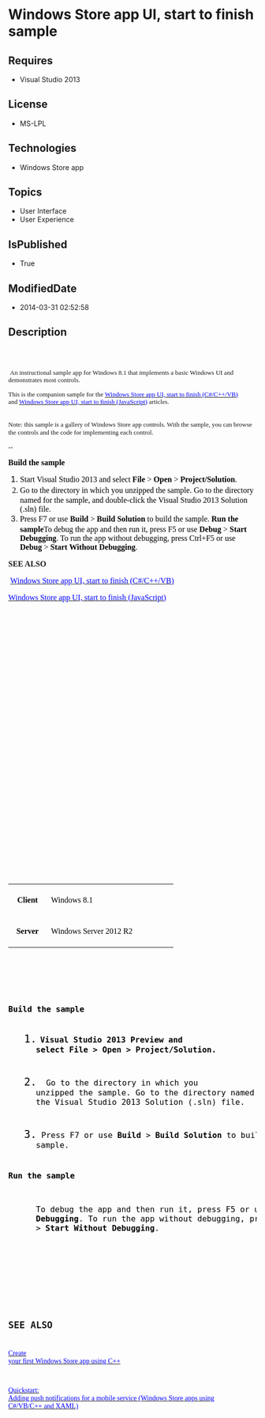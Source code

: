 # Windows Store app UI, start to finish sample
## Requires
* Visual Studio 2013
## License
* MS-LPL
## Technologies
* Windows Store app
## Topics
* User Interface
* User Experience
## IsPublished
* True
## ModifiedDate
* 2014-03-31 02:52:58
## Description

<p><span style="font-family:Times New Roman; font-size:small">&nbsp;</span></p>
<p><span style="line-height:115%; font-size:small"><span style="font-family:Calibri"><span lang="EN"><br>
</span><span style="font-family:Times New Roman">&nbsp;</span><span style="line-height:115%">An instructional sample app for Windows 8.1 that implements a basic Windows UI and demonstrates most controls.
</span></span></span></p>
<p><span style="line-height:115%; font-size:small"><span style="font-family:Calibri"><span style="line-height:115%">This is the companion sample for the&nbsp;<a href="http://go.microsoft.com/fwlink/?LinkId=328038"><span style="color:#0000ff; font-family:Times New Roman">Windows
 Store app UI, start to finish (C#/C&#43;&#43;/VB)</span></a> and&nbsp;<a href="http://go.microsoft.com/fwlink/?LinkId=328039"><span style="color:#0000ff; font-family:Times New Roman">Windows Store app UI, start to finish (JavaScript)</span></a> articles.<br>
</span></span></span></p>
<p><span style="font-family:Calibri"><span style="font-size:small"><strong><span lang="EN" style="font-family:&quot;Calibri&quot;,&quot;sans-serif&quot;"><br>
</span></strong><span lang="EN" style="font-family:&quot;Calibri&quot;,&quot;sans-serif&quot;">Note: this sample is a gallery of Windows Store app controls. With the sample, you can browse the controls and the code for implementing each control.&nbsp;</span><span lang="EN" style="font-family:&quot;Calibri&quot;,&quot;sans-serif&quot;"><span>&nbsp;</span></span></span></span></p>
<p><span style="font-family:Calibri">--<br>
</span></p>
<p><span style="font-family:Calibri"><strong><span style="color:black; font-size:12pt">Build the sample</span></strong><span style="font-family:Times New Roman">
</span></span></p>
<ol style="list-style-type:decimal; direction:ltr">
<li style="color:black; font-size:12pt; font-style:normal; font-weight:normal"><span style="font-family:Calibri"><span style="color:black; line-height:140%; font-size:12pt">Start Visual Studio&nbsp;2013 and select
<strong>File</strong> &gt; <strong>Open</strong> &gt; <strong>Project/Solution</strong>.
</span></span></li><li style="color:black; font-family:&quot;Times New Roman&quot;,&quot;serif&quot;; font-size:12pt; font-style:normal; font-weight:normal">
<span style="font-family:Calibri"><span style="color:black; line-height:140%; font-size:12pt">Go to the directory in which you unzipped the sample. Go to the directory named for the sample, and double-click the Visual Studio&nbsp;2013 Solution (.sln) file.
</span></span></li><li style="font-size:12pt; font-style:normal; font-weight:normal"><span style="font-family:Calibri"><span style="color:black; line-height:140%; font-size:12pt">Press F7 or use
<strong>Build</strong> &gt; <strong>Build Solution</strong> to build the sample. </span>
<strong><span style="color:black; font-size:12pt">Run the sample</span></strong><span style="color:black; font-size:12pt">To debug the app and then run it, press F5 or use
<strong>Debug</strong> &gt; <strong>Start Debugging</strong>. To run the app without debugging, press Ctrl&#43;F5 or use
<strong>Debug</strong> &gt; <strong>Start Without Debugging</strong>. </span><span style="color:black; font-size:12pt">&nbsp;</span><strong><span lang="EN" style="font-size:12pt"><br>
</span></strong></span></li></ol>
<p style="font-size:12pt; font-style:normal; font-weight:normal"><span style="font-family:Calibri"><strong><span lang="EN" style="font-size:12pt">SEE ALSO</span></strong></span></p>
<p style="font-size:12pt; font-style:normal; font-weight:normal"><span style="font-family:Calibri"><strong><span lang="EN" style="font-size:12pt">&nbsp;</span></strong><span style="font-size:12pt"><a href="http://go.microsoft.com/fwlink/?LinkId=328038"><span style="color:#0000ff; font-family:Times New Roman">Windows
 Store app UI, start to finish (C#/C&#43;&#43;/VB)</span></a></span><span style="font-size:12pt">&nbsp;</span></span></p>
<p style="font-size:12pt; font-style:normal; font-weight:normal"><span style="font-family:Calibri"><span style="font-size:12pt"><a href="http://go.microsoft.com/fwlink/?LinkId=328039"><span style="color:#0000ff; font-family:Times New Roman">Windows Store app
 UI, start to finish (JavaScript)</span></a></span></span></p>
<p style="margin:0in 0in 10pt; line-height:115%"><span style="font-family:Calibri"><br>
</span></p>
<p style="margin:0in 0in 10pt; line-height:115%">&nbsp;</p>
<p>&nbsp;</p>
<p style="margin:0in 0in 10pt; line-height:115%">&nbsp;</p>
<p><span style="font-family:Times New Roman; font-size:small">&nbsp;</span></p>
<p><span style="font-size:small">&nbsp;</span></p>
<pre><br></pre>
<p><span style="font-family:Calibri">&nbsp;</span></p>
<pre><span style="font-family:Calibri"><br></span></pre>
<p><span style="font-family:Calibri"><span style="line-height:115%; font-size:12pt">&nbsp;</span></span></p>
<pre><span style="font-family:Times New Roman">











</span><span style="font-family:Times New Roman">
 </span><span style="font-family:Times New Roman">
  </span><span style="font-family:Times New Roman">
  </span><span style="font-family:Times New Roman">
 </span><span style="font-family:Times New Roman">
 </span><span style="font-family:Times New Roman">
  </span><span style="font-family:Times New Roman">
  </span><span style="font-family:Times New Roman">
 </span><span style="font-family:Times New Roman">
</span></pre>
<p>&nbsp;</p>
<table border="0" cellspacing="0" cellpadding="0" style="border-collapse:collapse">
<tbody>
<tr>
<td width="77" style="padding:0in 0.5pt; border:#000000; width:0.8in; background-color:transparent">
<span style="font-family:Times New Roman; font-size:small">&nbsp;</span>
<p style="margin:5pt 6pt; text-align:center; line-height:normal"><strong><span style="color:black; font-size:12pt"><span style="font-family:Calibri">Client</span></span></strong></p>
<span style="font-family:Times New Roman; font-size:small">&nbsp;</span></td>
<td width="256" style="padding:0in 0.5pt; border:#000000; width:192pt; background-color:transparent">
<span style="font-family:Times New Roman; font-size:small">&nbsp;</span>
<p style="margin:5pt 6pt; line-height:normal"><span style="color:black; font-size:12pt"><span style="font-family:Calibri">Windows 8.1
</span></span></p>
<span style="font-family:Times New Roman; font-size:small">&nbsp;</span></td>
</tr>
<tr>
<td width="77" style="padding:0in 0.5pt; border:#000000; width:0.8in; background-color:transparent">
<span style="font-family:Times New Roman; font-size:small">&nbsp;</span>
<p style="margin:5pt 6pt; text-align:center; line-height:normal"><strong><span style="color:black; font-size:12pt"><span style="font-family:Calibri">Server</span></span></strong></p>
<span style="font-family:Times New Roman; font-size:small">&nbsp;</span></td>
<td width="256" style="padding:0in 0.5pt; border:#000000; width:192pt; background-color:transparent">
<span style="font-family:Times New Roman; font-size:small">&nbsp;</span>
<p style="margin:5pt 6pt; line-height:normal"><span style="color:black; font-size:12pt"><span style="font-family:Calibri">Windows Server 2012 R2
</span></span></p>
<span style="font-family:Times New Roman; font-size:small">&nbsp;</span></td>
</tr>
</tbody>
</table>
<p><span style="font-family:Calibri"><span style="line-height:115%; font-size:12pt">&nbsp;</span></span></p>
<pre><span style="font-family:Times New Roman">

</span></pre>
<pre style="margin:0in 0in 10pt; line-height:115%"><p style="margin:5pt 0in; line-height:normal; page-break-after:avoid"><strong><span style="color:black; font-size:12pt">Build the sample</span></strong></p><span style="font-family:Times New Roman">

</span><p style="margin:0in 0in 8pt 42pt; line-height:normal; text-indent:-0.25in"><span style="color:black; font-size:16pt"><span>1.<span style="font:7pt/normal &quot;Times New Roman&quot;">&nbsp;&nbsp;&nbsp;</span></span></span><strong><span style="color:black; font-size:12pt">Visual Studio 2013 Preview and
select File &gt; Open &gt; Project/Solution. </span></strong></p><span style="font-family:Times New Roman">

</span><p style="margin:0in 0in 8pt 42pt; line-height:normal; text-indent:-0.25in"><span style="color:black; font-size:16pt"><span>2.<span style="font:7pt/normal &quot;Times New Roman&quot;">&nbsp;&nbsp;&nbsp; </span></span></span><span style="color:black; font-size:12pt"><span>&nbsp;</span>Go to the directory in which you
unzipped the sample. Go to the directory named for the sample, and double-click
the Visual Studio 2013 Solution (.sln) file. </span></p><span style="font-family:Times New Roman">

</span><p style="margin:0in 0in 8pt 42pt; line-height:normal; text-indent:-0.25in"><span style="color:black; font-size:16pt"><span>3.<span style="font:7pt/normal &quot;Times New Roman&quot;">&nbsp;&nbsp;&nbsp; </span></span></span><span style="color:black; font-size:12pt">Press F7 or use <strong>Build</strong> &gt; <strong>Build Solution</strong> to build the
sample. </span></p><span style="font-family:Times New Roman">

</span><p style="margin:0in 0in 8pt; line-height:normal"><strong><span style="color:black; font-size:12pt">Run the sample</span></strong></p><span style="font-family:Times New Roman">

</span><p style="margin:5pt 0in 6pt 42pt; line-height:normal"><span style="color:black; font-size:12pt">To debug the app and then run it, press F5 or use <strong>Debug</strong> &gt; <strong>Start
Debugging</strong>. To run the app without debugging, press Ctrl&#43;F5 or use <strong>Debug</strong>
&gt; <strong>Start Without Debugging</strong>. </span></p><span style="font-family:Times New Roman">

</span><p style="margin:5pt 0in 5pt 0.5in; line-height:normal"><span style="font-size:12pt">&nbsp;</span></p><span style="font-family:Times New Roman">

</span><p style="margin:5pt 0in; line-height:normal"><span style="font-size:12pt">&nbsp;</span></p><span style="font-family:Times New Roman">

</span><p style="margin:5pt 0in; line-height:normal"><strong><span lang="EN" style="font-size:14pt">SEE ALSO</span></strong></p><span style="font-family:Times New Roman">

</span><p style="margin:0in 0in 8pt"><span lang="EN"><a href="http://msdn.microsoft.com/en-us/library/windows/apps/hh974580.aspx"><span style="color:#0000ff; font-family:Times New Roman">Create
your first Windows Store app using C&#43;&#43;</span></a></span></p><span style="font-family:Times New Roman">

</span><p style="margin:0in 0in 8pt"><span lang="EN"><a href="http://msdn.microsoft.com/en-us/library/windows/apps/dn263182.aspx"><span style="color:#0000ff; font-family:Times New Roman">Quickstart:
Adding push notifications for a mobile service (Windows Store apps using
C#/VB/C&#43;&#43; and XAML)</span></a></span></p><span style="font-family:Times New Roman">

</span></pre>
<p>&nbsp;</p>
<pre style="margin:0in 0in 10pt; line-height:115%"><br></pre>
<p>&nbsp;</p>
<p>&nbsp;</p>
<p>&nbsp;</p>
<p>&nbsp;</p>
<pre style="margin:0in 0in 10pt; line-height:115%"><br></pre>
<p>&nbsp;</p>
<p><span style="font-family:Times New Roman; font-size:small"><br>
</span></p>
<p>&nbsp;</p>
<p>&nbsp;</p>
<p>&nbsp;</p>
<p>&nbsp;</p>
<p>&nbsp;</p>
<p>&nbsp;</p>
<div class="mcePaste" id="_mcePaste" style="left:-10000px; top:0px; width:1px; height:1px; overflow:hidden">
<p>An instructional sample app for Windows 8.1 that implements a basic Windows UI and demonstrates most controls. This is the companion sample for the Windows Store app UI, start to finish (C#/C&#43;&#43;/VB) and Windows Store app UI, start to finish (JavaScript) articles.</p>
<p>This sample is a gallery of Windows Store app controls. With the sample, you can browse the controls and the code for implementing each control.&nbsp;</p>
<p>Build the sample<br>
1.&nbsp;Start Visual Studio 2013 and select File &gt; Open &gt; Project/Solution.
<br>
2.&nbsp;Go to the directory in which you unzipped the sample. Go to the directory named for the sample, and double-click the Visual Studio 2013 Solution (.sln) file.
<br>
3.&nbsp;Press F7 or use Build &gt; Build Solution to build the sample. <br>
Run the sample<br>
To debug the app and then run it, press F5 or use Debug &gt; Start Debugging. To run the app without debugging, press Ctrl&#43;F5 or use Debug &gt; Start Without Debugging.</p>
<p>SEE ALSO<br>
Windows Store app UI, start to finish (C#/C&#43;&#43;/VB)<br>
Windows Store app UI, start to finish (JavaScript)</p>
</div>
